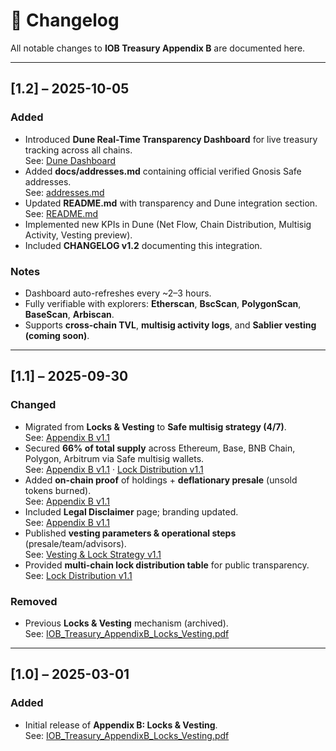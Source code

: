 # 🧾 Changelog

All notable changes to **IOB Treasury Appendix B** are documented here.

---

## [1.2] – 2025-10-05
### Added
- Introduced **Dune Real-Time Transparency Dashboard** for live treasury tracking across all chains.  
  See: [Dune Dashboard](https://dune.com/web_33_11_22/iob-safe-multichain-dashboard)
- Added **docs/addresses.md** containing official verified Gnosis Safe addresses.  
  See: [addresses.md](./docs/addresses.md)
- Updated **README.md** with transparency and Dune integration section.  
  See: [README.md](./README.md)
- Implemented new KPIs in Dune (Net Flow, Chain Distribution, Multisig Activity, Vesting preview).
- Included **CHANGELOG v1.2** documenting this integration.

### Notes
- Dashboard auto-refreshes every ~2–3 hours.  
- Fully verifiable with explorers: **Etherscan**, **BscScan**, **PolygonScan**, **BaseScan**, **Arbiscan**.  
- Supports **cross-chain TVL**, **multisig activity logs**, and **Sablier vesting (coming soon)**.

---

## [1.1] – 2025-09-30
### Changed
- Migrated from **Locks & Vesting** to **Safe multisig strategy (4/7)**.  
  See: [Appendix B v1.1](./docs/IOB_Treasury_AppendixB_v1.1.pdf)
- Secured **66% of total supply** across Ethereum, Base, BNB Chain, Polygon, Arbitrum via Safe multisig wallets.  
  See: [Appendix B v1.1](./docs/IOB_Treasury_AppendixB_v1.1.pdf) · [Lock Distribution v1.1](./docs/IOB_Treasury_Lock_Distribution_v1.1.pdf)
- Added **on-chain proof** of holdings + **deflationary presale** (unsold tokens burned).  
  See: [Appendix B v1.1](./docs/IOB_Treasury_AppendixB_v1.1.pdf)
- Included **Legal Disclaimer** page; branding updated.  
  See: [Appendix B v1.1](./docs/IOB_Treasury_AppendixB_v1.1.pdf)
- Published **vesting parameters & operational steps** (presale/team/advisors).  
  See: [Vesting & Lock Strategy v1.1](./docs/IOB_Vesting_Lock_Strategy_v1.1.pdf)
- Provided **multi-chain lock distribution table** for public transparency.  
  See: [Lock Distribution v1.1](./docs/IOB_Treasury_Lock_Distribution_v1.1.pdf)

### Removed
- Previous **Locks & Vesting** mechanism (archived).  
  See: [IOB_Treasury_AppendixB_Locks_Vesting.pdf](./docs/IOB_Treasury_AppendixB_Locks_Vesting.pdf)

---

## [1.0] – 2025-03-01
### Added
- Initial release of **Appendix B: Locks & Vesting**.  
  See: [IOB_Treasury_AppendixB_Locks_Vesting.pdf](./docs/IOB_Treasury_AppendixB_Locks_Vesting.pdf)

